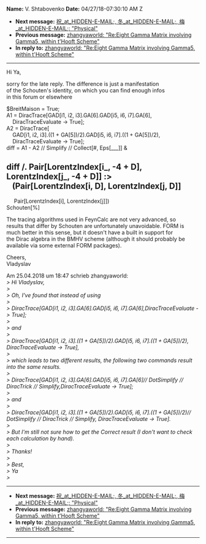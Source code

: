 **Name:** V. Shtabovenko
**Date:** 04/27/18-07:30:10 AM Z

  - **Next message:** [祝_at_HIDDEN-E-MAIL;, 冬_at_HIDDEN-E-MAIL;,
    梅_at_HIDDEN-E-MAIL;: "Physical"](1409.html)
  - **Previous message:** [zhangyaworld: "Re:Eight Gamma Matrix
    involving Gamma5, within t'Hooft Scheme"](1407.html)
  - **In reply to:** [zhangyaworld: "Re:Eight Gamma Matrix involving
    Gamma5, within t'Hooft Scheme"](1407.html)

-----

Hi Ya,  

sorry for the late reply. The difference is just a manifestation  
of the Schouten's identity, on which you can find enough infos  
in this forum or elsewhere  

$BreitMaison = True;  
A1 = DiracTrace[GAD[i1, i2, i3].GA[6].GAD[i5,
i6, i7].GA[6],  
    DiracTraceEvaluate -\> True];  
A2 = DiracTrace[  
    GAD[i1, i2, i3].((1 + GA[5])/2).GAD[i5, i6,
i7].((1 + GA[5])/2),  
    DiracTraceEvaluate -\> True];  
diff = A1 - A2 // Simplify // Collect[\#, Eps[\_\_\_]]
&  

diff /. Pair[LorentzIndex[i\_, -4 + D],
LorentzIndex[j\_, -4 + D]] :\>  
   (Pair[LorentzIndex[i, D], LorentzIndex[j, D]]
-  
     Pair[LorentzIndex[i], LorentzIndex[j]])  
Schouten[%]  

The tracing algorithms used in FeynCalc are not very advanced, so  
results that differ by Schouten are unfortunately unavoidable. FORM is  
much better in this sense, but it doesn't have a built in support for  
the Dirac algebra in the BMHV scheme (although it should probably be  
available via some external FORM packages).  

Cheers,  
Vladyslav  

Am 25.04.2018 um 18:47 schrieb zhangyaworld:  
*\> Hi Vladyslav,*  
*\>*  
*\> Oh, I've found that instead of using*  
*\>*  
*\> DiracTrace[GAD[i1, i2, i3].GA[6].GAD[i5, i6,
i7].GA[6],DiracTraceEvaluate -\> True];*  
*\>*  
*\> and*  
*\>*  
*\> DiracTrace[GAD[i1, i2, i3].((1 +
GA[5])/2).GAD[i5, i6, i7].((1 + GA[5])/2),
DiracTraceEvaluate -\> True],*  
*\>*  
*\> which leads to two different results, the following two commands
result into the same results.*  
*\>*  
*\> DiracTrace[GAD[i1, i2, i3].GA[6].GAD[i5, i6,
i7].GA[6]// DotSimplify // DiracTrick //
Simplify,DiracTraceEvaluate -\> True];*  
*\>*  
*\> and*  
*\>*  
*\> DiracTrace[GAD[i1, i2, i3].((1 +
GA[5])/2).GAD[i5, i6, i7].((1 + GA[5])/2)//
DotSimplify // DiracTrick // Simplify, DiracTraceEvaluate -\>
True].*  
*\>*  
*\> But I'm still not sure how to get the Correct result (I don't want
to check each calculation by hand).*  
*\>*  
*\> Thanks\!*  
*\>*  
*\> Best,*  
*\> Ya*  
*\>*  

-----

  - **Next message:** [祝_at_HIDDEN-E-MAIL;, 冬_at_HIDDEN-E-MAIL;,
    梅_at_HIDDEN-E-MAIL;: "Physical"](1409.html)
  - **Previous message:** [zhangyaworld: "Re:Eight Gamma Matrix
    involving Gamma5, within t'Hooft Scheme"](1407.html)
  - **In reply to:** [zhangyaworld: "Re:Eight Gamma Matrix involving
    Gamma5, within t'Hooft Scheme"](1407.html)

-----

